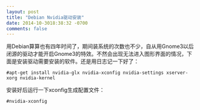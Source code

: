 ```yaml
---
layout: post
title: "Debian Nvidia驱动安装"
date: 2014-10-3018:38:32 -0700
comments: false
---
```


  用Debian算算也有四年时间了，期间装系统的次数也不少，自从用Gnome3以后闭源的驱动才能开启Gnome3的特效。不然会出现无法进入图形界面的情况，下面是安装驱动需要安装的软件。还是用日志记一下好了：

```
#apt-get install nvidia-glx nvidia-xconfig nvidia-settings xserver-xorg nvidia-kernel
```

  安装好后运行一下xconfig生成配置文件：

```
#nvidia-xconfig
```

